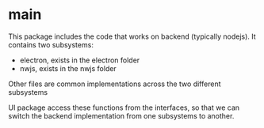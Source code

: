 # main

This package includes the code that works on backend (typically nodejs). It contains two subsystems:

- electron, exists in the electron folder
- nwjs, exists in the nwjs folder

Other files are common implementations across the two different subsystems

UI package access these functions from the interfaces, so that we can switch the backend implementation from one subsystems to another.


